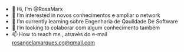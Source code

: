 - 👋 Hi, I’m @RosaMarx
- 👀 I’m interested in  novos conhecimentos e ampliar o network
- 🌱 I’m currently learning  sobre  Engenharia de Qaulidade De Software
- 💞️ I’m looking to colaborar com algum conhecimento também
- 📫 How to reach me , através do e-mail rosangelamarques.cg@gmail.com

<!---
RosaMarx/RosaMarx is a ✨ special ✨ repository because its `README.md` (this file) appears on your GitHub profile.
You can click the Preview link to take a look at your changes.
--->
